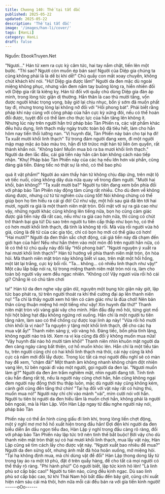 ```yaml
---
title: Chương 140: Thế tại tất đắc
published: 2025-05-22
updated: 2025-05-22
description: 'Thế tại tất đắc'
image: '/images/han-li/cover/'
tags: [HanLi]
category: HanLi
draft: false
---
```


Nguồn: EbookTruyen.Net

"Ngươi…" Hán tử xem ra cực kỳ căm tức, hai tay nắm chặt, tiến
lên một bước.
"Thì sao? Ngươi còn muốn ép bán sao! Người của Diệp gia chúng
ta cũng không phải là là dể bị khi dễ!" Chủ quầy con mắt xoay
chuyển, không chút khách khí nói.
"Hừ! Diệp gia được lắm!" Người da đen mặc dù ngoài miệng
không phục, nhưng vẫn đem nắm tay buông lỏng ra, hiển nhiên
đối với Diệp gia rất là kiêng kỵ.
Hán tử đối với quầy chủ dùng Diệp gia đàn áp mình, trong lòng
tức giận dị thường. Hắn thân là cao thủ mười tầng, vốn được
người khác trọng vọng, bây giờ lại chịu nhục, bổn ý sớm đã muốn
phất tay đi, nhưng trong lòng lại không nỡ đối với "Hồi phong bát".
Phải biết rằng pháp khí này cùng với công pháp của hắn cực kỳ
xứng đôi, nếu có thể hoán đổi được, tuyệt đối có thể làm cho thực
lực của hắn tăng lên không ít. Nhưng lúc này trên người hắn trừ
pháp bảo Tàn Phiến ra, các vật phẩm khác đều hữu dụng, linh
thạch mấy ngày trước toàn bộ đã tiêu hết, làm cho hắn hôm nay
tiến thối lưỡng nan.
"Vị huynh đài, Tàn Phiến này bán cho tại hạ đi! Ta xuất mười khối
linh thạch" Từ trong đám người đang xem, đi một người mập mạp
mặc áo bào màu tro, hắn đi tới trứoc mặt hán tử liền ôm quyền,
rất thành khẩn nói.
"Không bán! Muốn mua bỏ ra ba mươi khối linh thạch." Người da
đen lắc đầu, cái giá tiền này hắn căn bản không cách nào tiếp
nhận.
"Khụ! Pháp bảo Tàn Phiến này của các hạ nếu lớn hơn vài phần,
cũng đáng giá tiền. Đáng tiếc nó thật sự là nhỏ, có thể bao phủ

quá ít vật phẩm!" Người áo xám thấy hán tử không chịu đáp ứng,
trên mặt lộ vẻ tiếc nuối, cũng không dây dưa nữa quay về trong
đám người.
"Mười hai khối, bán không?"
"Ta xuất mười ba?"
Người tu tiên đang xem bốn phía đối với pháp bảo Tàn Phiến này
động tâm cũng rất nhiều. Cho dù đem về không dùng được,
nhưng cứ từ từ nghiên cứu cũng tốt! Nói không chừng có thể giúp
bọn họ tìm hiểu ra cái gì đó!
Cứ như vậy, một hồi sau giá đã lên tới hai mươi, người ra giá là
một thanh niên mặt tròn.
Đối mặt với sự ra giá cao như vậy, những người khác cũng không
lên tiếng nữa, bọn họ cũng cảm giác được giá tiền này đã rất cao,
nếu như ra giá cao hơn nữa, thì cũng có chút trở thành bại gia tử!
Dù sao trên người tu tiên cấp thấp như bọn họ, có thể có hơn
mười khối linh thạch, đã tính là không tệ rồi. Mà vừa rồi người
vừa hô giá, cũng là đệ tử của các gia tộc, chỉ có bọn họ mới có
thể giàu có hơn!
"Hai mươi?" Người da đen thần sắc chợt động, cái giá tiền này đã
chạm đến giới hạn của hắn! Nếu như hắn thêm vào một món đồ
trên người hắn nữa, có lẽ có thể từ chủ quầy này đổi lấy "Hồi
phong bát".
"Ngươi nguyện ý xuất ra hai mươi khối linh thạch?" Hán tử hướng
về phía thanh niên mặt tròn, ôn hòa hỏi.
Mà thanh niên mặt tròn này không biết vì sao, trên mặt một hồi
hồng, một lát lại trắng, cực kỳ bối rối.
"Ta… không… có nhiều linh thạch như vậy!" Một câu lắp bắp nói
ra, từ trong miệng thanh niên mặt tròn nói ra, làm cho toàn bộ
người vây xem đều ngạc nhiên.
"Không có! Vậy ngươi vừa rồi hô cái gì? Chẳng lẻ có chủ tâm chơi

ta!" Hán tử da đen nghe vậy giận dữ, nguyên một bụng tức giận
nãy giờ, lập tức bạo phát ra, từ trên người thoát ra khí thế cường
đại áp lên thanh niên nọ!
"Ta chỉ là thấy người xem hô tên có cảm giác như là đùa chơi!
Nên bản thân cũng thuận miệng hô một tiếng như vậy! Xin huynh
đài thứ!" Thanh niên mặt tròn vội vàng giải vây cho mình. Hắn đầu
đầy mồ hôi, từng giọt mồ hôi hột bằng hạt đậu không ngừng rơi
xuống. Hắn chỉ là một người tu tiên tầng năm, làm sao có thể
chống cự được loại linh áp này!
"Vừa rồi hô mười chín khối là vị nào? Ta nguyện ý tặng một khối
linh thạch, để cho các hạ mua vật ấy!" Thanh niên sáng ý, vội
vàng hô.
Đáng tiếc, bốn phía tĩnh lặng, không người nào trả lời. Xem ra vị
kia cũng đã đổi ý không muốn mua nữa!
"Vậy huynh đài nào hô mười tám khối!" Thanh niên nhìn khuôn
mặt người da đen càng ngày càng bất thiện, cơ hồ muốn khóc
lên. Hắn chỉ là một tiểu tán tu, trên người cũng chỉ có hai khối linh
thạch mà thôi, cái này cũng là khổ cực cả năm mới đổi lấy được.
Trong lúc tất cả mọi người đều nghĩ sẽ có màn hay để xem,
"chậm đã!" Một thanh âm không nhanh không chậm đột nhiên
vang lên, từ bên ngoài đi vào một người, gọi người da đen lại.
"Ngươi muốn làm gì?" Người da đen âm trầm nghiêm mặt, nhìn
người đang tới. Tính tình cảu hắn đang rất tệ, nếu là người này
cũng chơi hắn, hắn cũng không ngại đem người này đồng thời thu
thập luôn, mặc dù người này cũng không kém, cảnh giới cũng
đến tầng thứ chín!
"Tại hạ đối với vật này rất có hứng thú, muốn mua nó!" Người này
chỉ chỉ vào mảnh "vải", mỉm cười nói với hắn.
Người tu tiên bị người da đen hiểu lầm là muốn chơi hắn, không
phải là người bên ngoài, mà là Hàn Lập.
Vốn Hàn Lập ngay từ đầu nghe người này nói, pháp bảo Tàn

Phiến này có thể ẩn hình cùng giấu đi linh khí, trong lòng liền chợt
động, một ý nghĩ mơ mơ hồ hồ xuất hiện trong đầu hắn!
Đợi đến khi người da đen biểu diễn ẩn dấu ngọn tiểu đao, Hàn
Lập ý nghĩ trong đầu càng rõ ràng, đối với pháp bảo Tàn Phiến
này lập tức trở nên tình thế bắt buộc! Bởi vậy cho dù thanh niên
mặt tròn thật sự có hai mươi khối linh thạch, mua lấy vật này, Hàn
Lập cũng sẽ tìm cách lấy cho được vật này.
"Ngươi xuất bao nhiêu để mua?" Người da đen sửng sốt, nhưng
ánh mắt đã hòa hoãn xuống, mở miệng hỏi.
"Tại hạ không định mua, mà chỉ dùng vật để đổi" Hàn Lập thong
dong lấy từ trong tay áo ra một tờ phù, đặt ở trên quầy hàng, để
cho tất cả mọi người có thể thấy rõ ràng.
"Phi hành phù!" Có người biết, lập tức kinh hô lên!
"Là linh phù sơ cấp bậc cao!" Người tu tiên nào, cũng đều kinh
ngạc. Dù sao linh phù sơ cấp bậc cao, từ khi Thái Nam hội bắt
đầu đến bây giờ, cũng chỉ xuất hiện năm sáu cái mà thôi, hơn
nữa mỗi cái đều bán ra với gía tiền kinh người!
------oOo------
